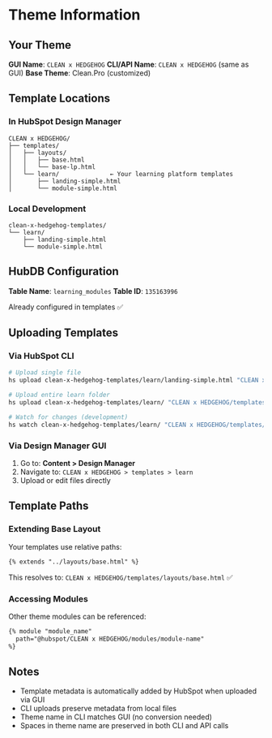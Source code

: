 # Theme Information

## Your Theme

**GUI Name**: `CLEAN x HEDGEHOG`
**CLI/API Name**: `CLEAN x HEDGEHOG` (same as GUI)
**Base Theme**: Clean.Pro (customized)

## Template Locations

### In HubSpot Design Manager
```
CLEAN x HEDGEHOG/
├── templates/
│   ├── layouts/
│   │   ├── base.html
│   │   └── base-lp.html
│   └── learn/              ← Your learning platform templates
│       ├── landing-simple.html
│       └── module-simple.html
```

### Local Development
```
clean-x-hedgehog-templates/
└── learn/
    ├── landing-simple.html
    └── module-simple.html
```

## HubDB Configuration

**Table Name**: `learning_modules`
**Table ID**: `135163996`

Already configured in templates ✅

## Uploading Templates

### Via HubSpot CLI

```bash
# Upload single file
hs upload clean-x-hedgehog-templates/learn/landing-simple.html "CLEAN x HEDGEHOG/templates/learn/landing-simple.html"

# Upload entire learn folder
hs upload clean-x-hedgehog-templates/learn/ "CLEAN x HEDGEHOG/templates/learn/"

# Watch for changes (development)
hs watch clean-x-hedgehog-templates/learn/ "CLEAN x HEDGEHOG/templates/learn/"
```

### Via Design Manager GUI

1. Go to: **Content > Design Manager**
2. Navigate to: `CLEAN x HEDGEHOG > templates > learn`
3. Upload or edit files directly

## Template Paths

### Extending Base Layout

Your templates use relative paths:
```html
{% extends "../layouts/base.html" %}
```

This resolves to: `CLEAN x HEDGEHOG/templates/layouts/base.html` ✅

### Accessing Modules

Other theme modules can be referenced:
```html
{% module "module_name"
  path="@hubspot/CLEAN x HEDGEHOG/modules/module-name"
%}
```

## Notes

- Template metadata is automatically added by HubSpot when uploaded via GUI
- CLI uploads preserve metadata from local files
- Theme name in CLI matches GUI (no conversion needed)
- Spaces in theme name are preserved in both CLI and API calls
